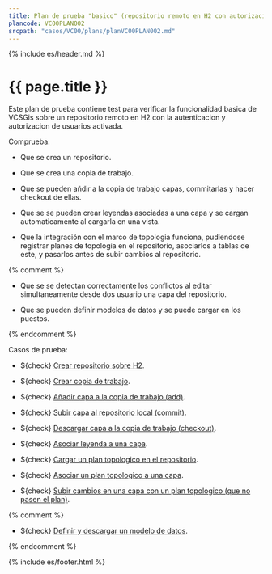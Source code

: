 ```yaml
---
title: Plan de prueba "basico" (repositorio remoto en H2 con autorizacion)
plancode: VC00PLAN002
srcpath: "casos/VC00/plans/planVC00PLAN002.md"
---
```


{% include es/header.md %}

# {{ page.title }}

Este plan de prueba contiene test para verificar la funcionalidad basica de VCSGis sobre 
un repositorio remoto en H2 con la autenticacion y autorizacion de usuarios activada.

Comprueba:
* Que se crea un repositorio.
* Que se crea una copia de trabajo.
* Que se pueden añdir a la copia de trabajo capas, commitarlas y hacer checkout de ellas.

* Que se se pueden crear leyendas asociadas a una capa y se cargan automaticamente al cargarla en una vista.

* Que la integración con el marco de topologia funciona, pudiendose registrar planes
  de topologia en el repositorio, asociarlos a tablas de este, y pasarlos antes de subir cambios
  al repositorio.

{% comment %}

* Que se se detectan correctamente los conflictos al editar simultaneamente desde dos usuario una capa del repositorio.

* Que se pueden definir modelos de datos y se puede cargar en los puestos.

{% endcomment %}


Casos de prueba:
* ${check} [Crear repositorio sobre H2](../CR00/CP001/testVC00CR00CP001.md).
* ${check} [Crear copia de trabajo](../CW00/CP002/testVC00CW00CP002.md).

* ${check} [Añadir capa a la copia de trabajo (add)](../AD00/CP002/testVC00AD00CP002.md).
* ${check} [Subir capa al repositorio local (commit)](../SY00/CP002/testVC00SY00CP002.md).
* ${check} [Descargar capa a la copia de trabajo (checkout)](../CO00/CP002/testVC00CO00CP002.md).

* ${check} [Asociar leyenda a una capa](CP003/testVC00RE00CP003.md).

* ${check} [Cargar un plan topologico en el repositorio](../TP00/CP000/testVC00TP00CP000.md).
* ${check} [Asociar un plan topologico a una capa](../TP00/CP001/testVC00TP00CP001.md).
* ${check} [Subir cambios en una capa con un plan topologico (que no pasen el plan)](../TP00/CP002/testVC00TP00CP002.md).

{% comment %}

* ${check} [Definir y descargar un modelo de datos](CP003/testVC00RE00CP003.md).

{% endcomment %}

{% include es/footer.html %}
